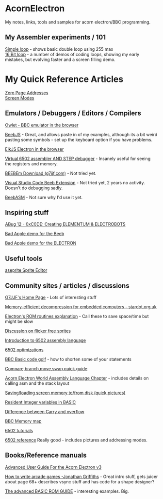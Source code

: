 # AcornElectron
My notes, links, tools and samples for acorn electron/BBC programming.

## My Assembler experiments / 101
[Simple loop](https://github.com/GilesDMiddleton/AcornElectron/blob/main/ASM%20Files/SimpleLoop/SimpleLoop.asm)  - shows basic double loop using 255 max  
[16 Bit loop](https://github.com/GilesDMiddleton/AcornElectron/blob/main/ASM%20Files/16BitLoop/16BitLoop.asm) - a number of demos of coding loops, showing my early mistakes, but evolving faster and a screen filling demo.

# My Quick Reference Articles
[Zero Page Addresses](<https://github.com/GilesDMiddleton/AcornElectron/blob/main/Zero Page Addresses.md>)  
[Screen Modes](<https://github.com/GilesDMiddleton/AcornElectron/blob/main/ScreenModes.md>)

## Emulators / Debuggers / Editors / Compilers
[Owlet - BBC emulator in the browser](https://bbcmic.ro/)

[BeebJS](https://bbc.godbolt.org/) - Great, and allows paste in of my examples, although its a bit weird pasting some symbols - set up the keyboard option if you have problems.

[ElkJS Electron in the browser](https://elkjs.azurewebsites.net/)

[Virtual 6502 assembler AND STEP debugger](https://www.masswerk.at/6502/assembler.html) - Insanely useful for seeing the registers and memory.

[BEEBEm Download (g7jjf.com)](http://www.g7jjf.com/download.htm) - Not tried yet.  

[Visual Studio Code Beeb Extension](https://marketplace.visualstudio.com/items?itemName=simondotm.beeb-vsc&ssr=false#overview) - Not tried yet, 2 years no activity. Doesn't do debugging sadly.

[BeebASM](https://github.com/stardot/beebasm/blob/master/README.md) - Not sure why I'd use it yet.

## Inspiring stuff
[ABug 12 - 0xC0DE: Creating ELEMENTUM & ELECTROBOTS](https://www.youtube.com/watch?v=nLuU34JFDP4&t=78s)  

[Bad Apple demo for the Beeb](
https://stardot.org.uk/forums/viewtopic.php?p=160968#p160968)

[Bad Apple demo for the ELECTRON](https://www.youtube.com/watch?v=U30wOMAATGQ)

## Useful tools
[aseprite Sprite Editor](https://github.com/aseprite/aseprite/blob/main/README.md)

## Community sites / articles / discussions
[G7JJF's Home Page](http://www.g7jjf.com)  - Lots of interesting stuff  

[Memory-efficient decompression for embedded computers - stardot.org.uk](https://stardot.org.uk/forums/viewtopic.php?t=13840)

[Electron's ROM routines explanation](http://www.acornelectron.co.uk/eug/55/a-basi.html) - Call these to save space/time but might be slow

[Discussion on flicker free sprites](https://stardot.org.uk/forums/viewtopic.php?t=23100)

[Introduction to 6502 assembly language](https://codeburst.io/an-introduction-to-6502-assembly-and-low-level-programming-7c11fa6b9cb9)

[6502 optimizations](
https://www.nesdev.org/wiki/6502_assembly_optimisations)

[BBC Basic code golf](https://blog.mousefingers.com/post/bbc/bbc_golf/) - how to shorten some of your statements

[Compare,branch,move,swap quick guide](http://www.6502.org/tutorials/compare_instructions.html)

[Acorn Electron World Assembly Language Chapter](http://www.acornelectron.co.uk/ugs/electron/acorn_computers/ug-english/chapter029_eng.html) - includes details on calling asm and the stack layout

[Saving/loading screen memory to/from disk (quick pictures)](http://www.acornelectron.co.uk/eug/38/a-pro3.html)

[Resident Integer variables in BASIC](https://www.youtube.com/watch?v=sajjQjnoMvc)

[Difference between Carry and overflow](https://stackoverflow.com/questions/69124873/understanding-the-difference-between-overflow-and-carry-flags)  

[BBC Memory map](https://www.chibiakumas.com/6502/bbc.php)

[6502 tutorials](https://www.assemblytutorial.com/6502/)

[6502 reference](https://www.masswerk.at/6502/6502_instruction_set.html#ROL) Really good - includes pictures and addressing modes.

## Books/Reference manuals

[Advanced User Guide For the Acorn Electron v3](https://stardot.org.uk/forums/download/file.php?id=79236)

[How to write arcade games -Jonathan Griffiths](https://acorn.huininga.nl/pub/docs/manuals/Acornsoft/Creative%20Assembler%20-%20How%20To%20Write%20Arcade%20Games.pdf) - Great intro stuff, gets juicer about page 68+ describes vsync stuff and has code for a shape designer?

[The advanced BASIC ROM GUIDE](http://8bs.com/othrdnld/manuals/hnooijen/The-Advanced-BASIC-ROM-User-Guide.pdf) - interesting examples. Big.

